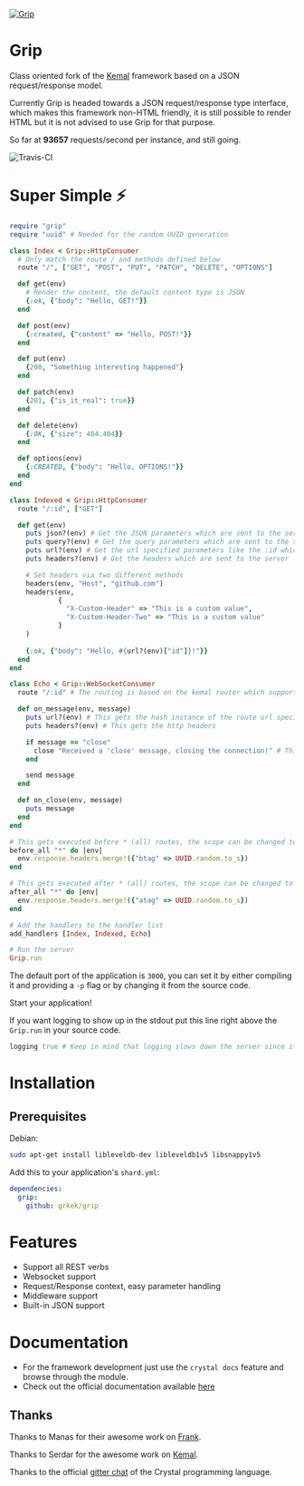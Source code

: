 
[![Grip](https://avatars0.githubusercontent.com/u/44188195?s=200&v=4)](https://github.com/grkek/grip)

# Grip

Class oriented fork of the [Kemal](https://kemalcr.com) framework based on a JSON request/response model.

Currently Grip is headed towards a JSON request/response type interface, which makes this framework non-HTML friendly, 
it is still possible to render HTML but it is not advised to use Grip for that purpose.

So far at **93657** requests/second per instance, and still going.

![Travis-CI](https://travis-ci.com/grkek/grip.svg?branch=master)

# Super Simple ⚡️

```ruby
require "grip"
require "uuid" # Needed for the random UUID generation

class Index < Grip::HttpConsumer
  # Only match the route / and methods defined below
  route "/", ["GET", "POST", "PUT", "PATCH", "DELETE", "OPTIONS"]

  def get(env)
    # Render the content, the default content type is JSON
    {:ok, {"body": "Hello, GET!"}}
  end

  def post(env)
    {:created, {"content" => "Hello, POST!"}}
  end

  def put(env)
    {200, "Something interesting happened"}
  end

  def patch(env)
    {201, {"is_it_real": true}}
  end

  def delete(env)
    {:OK, {"size": 404.404}}
  end

  def options(env)
    {:CREATED, {"body": "Hello, OPTIONS!"}}
  end
end

class Indexed < Grip::HttpConsumer
  route "/:id", ["GET"]

  def get(env)
    puts json?(env) # Get the JSON parameters which are sent to the server
    puts query?(env) # Get the query parameters which are sent to the server
    puts url?(env) # Get the url specified parameters like the :id which are sent to the server
    puts headers?(env) # Get the headers which are sent to the server

    # Set headers via two different methods
    headers(env, "Host", "github.com")
    headers(env, 
            {
              "X-Custom-Header" => "This is a custom value",
              "X-Custom-Header-Two" => "This is a custom value"
            }
    )
    
    {:ok, {"body": "Hello, #{url?(env)["id"]}!"}}
  end
end

class Echo < Grip::WebSocketConsumer
  route "/:id" # The routing is based on the kemal router which supports the same routing powers.

  def on_message(env, message)
    puts url?(env) # This gets the hash instance of the route url specified variables
    puts headers?(env) # This gets the http headers

    if message == "close"
      close "Received a 'close' message, closing the connection!" # This closes the connection
    end

    send message
  end

  def on_close(env, message)
    puts message
  end
end

# This gets executed before * (all) routes, the scope can be changed to a specific route
before_all "*" do |env|
  env.response.headers.merge!({"btag" => UUID.random.to_s})
end

# This gets executed after * (all) routes, the scope can be changed to a specific route
after_all "*" do |env|
  env.response.headers.merge!({"atag" => UUID.random.to_s})
end

# Add the handlers to the handler list
add_handlers [Index, Indexed, Echo]

# Run the server
Grip.run
```

The default port of the application is `3000`, 
you can set it by either compiling it and providing a `-p` flag or
by changing it from the source code.

Start your application!

If you want logging to show up in the stdout put this line right above the `Grip.run` in your source code.

```ruby
logging true # Keep in mind that logging slows down the server since it is an IO bound operation
```

# Installation

## Prerequisites

Debian:

```bash
sudo apt-get install libleveldb-dev libleveldb1v5 libsnappy1v5
```

Add this to your application's `shard.yml`:

```yaml
dependencies:
  grip:
    github: grkek/grip
```

# Features

- Support all REST verbs
- Websocket support
- Request/Response context, easy parameter handling
- Middleware support
- Built-in JSON support

# Documentation

- For the framework development just use the `crystal docs` feature and browse through the module.
- Check out the official documentation available [here](https://github.com/grkek/grip/blob/master/DOCUMENTATION.md)

## Thanks

Thanks to Manas for their awesome work on [Frank](https://github.com/manastech/frank).

Thanks to Serdar for the awesome work on [Kemal](https://github.com/kemalcr/kemal).

Thanks to the official [gitter chat](https://gitter.im/crystal-lang/crystal#) of the Crystal programming language.
